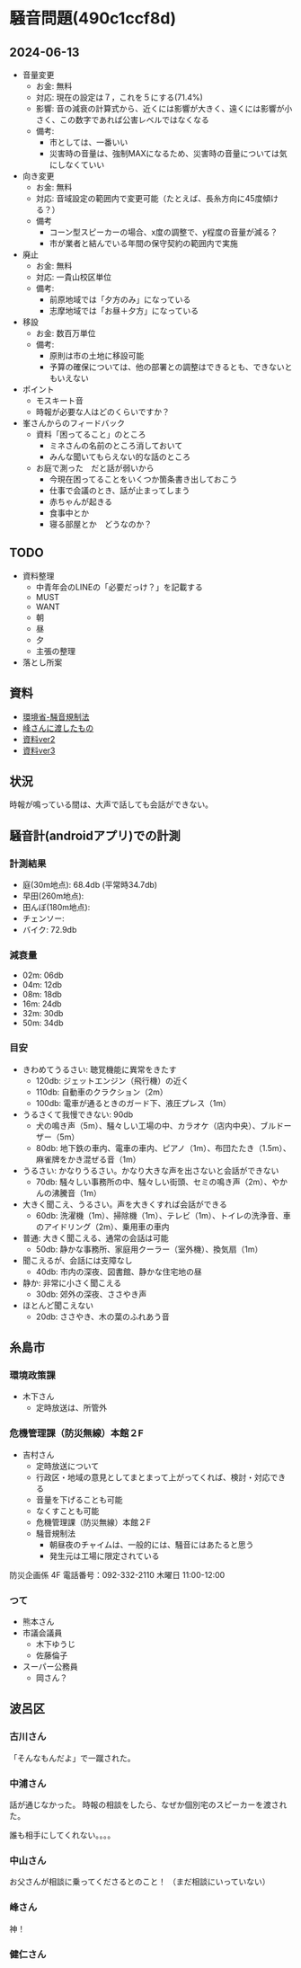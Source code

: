 # 騒音問題(490c1ccf8d)
## 2024-06-13
- 音量変更
  - お金: 無料
  - 対応: 現在の設定は７，これを５にする(71.4%)
  - 影響: 音の減衰の計算式から、近くには影響が大きく、遠くには影響が小さく、この数字であれば公害レベルではなくなる
  - 備考:
    - 市としては、一番いい
    - 災害時の音量は、強制MAXになるため、災害時の音量については気にしなくていい
- 向き変更
  - お金: 無料
  - 対応: 音域設定の範囲内で変更可能（たとえば、長糸方向に45度傾ける？）
  - 備考
    - コーン型スピーカーの場合、x度の調整で、y程度の音量が減る？
    - 市が業者と結んでいる年間の保守契約の範囲内で実施
- 廃止
  - お金: 無料
  - 対応: 一貴山校区単位
  - 備考:
    - 前原地域では「夕方のみ」になっている
    - 志摩地域では「お昼＋夕方」になっている
- 移設
  - お金: 数百万単位
  - 備考:
    - 原則は市の土地に移設可能
    - 予算の確保については、他の部署との調整はできるとも、できないともいえない
- ポイント
  - モスキート音
  - 時報が必要な人はどのくらいですか？
- 峯さんからのフィードバック
  - 資料「困ってること」のところ
    - ミネさんの名前のところ消しておいて
    - みんな聞いてもらえない的な話のところ
  - お庭で測った　だと話が弱いから
    - 今現在困ってることをいくつか箇条書き出しておこう
    - 仕事で会議のとき、話が止まってしまう
    - 赤ちゃんが起きる
    - 食事中とか
    - 寝る部屋とか　どうなのか？


## TODO
- 資料整理
  - 中青年会のLINEの「必要だっけ？」を記載する
  - MUST
  - WANT
  - 朝
  - 昼
  - 夕
  - 主張の整理
- 落とし所案

## 資料
- [環境省-騒音規制法](https://www.env.go.jp/content/000190185.pdf)
- [峰さんに渡したもの](https://docs.google.com/document/d/1Kl3TdrkXemSsqc9cWvv-bc63JTZ6mupv6w7rgbgcktc/edit#heading=h.4j84rs41lrft)
- [資料ver2](https://docs.google.com/document/d/1U6LkEyrNVsZ8sV05AtQBmxMUv7NhkYESOKEfRM318Oc/edit)
- [資料ver3](https://docs.google.com/document/d/1k3AQ2yRYyf8NtHdEkKAd8-qZ5LzVyhh_JYvZZpcs42o/edit#heading=h.2kt5facdpbjv)

## 状況
時報が鳴っている間は、大声で話しても会話ができない。

## 騒音計(androidアプリ)での計測
### 計測結果
- 庭(30m地点): 68.4db (平常時34.7db)
- 早田(260m地点):
- 田んぼ(180m地点):
- チェンソー:
- バイク: 72.9db

### 減衰量
- 02m: 06db
- 04m: 12db
- 08m: 18db
- 16m: 24db
- 32m: 30db
- 50m: 34db

### 目安
- きわめてうるさい: 聴覚機能に異常をきたす
  - 120db: ジェットエンジン（飛行機）の近く
  - 110db: 自動車のクラクション（2m）
  - 100db: 電車が通るときのガード下、液圧プレス（1m）
- うるさくて我慢できない: 90db
  - 犬の鳴き声（5m）、騒々しい工場の中、カラオケ（店内中央）、ブルドーザー（5m）
  - 80db: 地下鉄の車内、電車の車内、ピアノ（1m）、布団たたき（1.5m）、麻雀牌をかき混ぜる音（1m）
- うるさい: かなりうるさい。かなり大きな声を出さないと会話ができない
  - 70db: 騒々しい事務所の中、騒々しい街頭、セミの鳴き声（2m）、やかんの沸騰音（1m）
- 大きく聞こえ、うるさい。声を大きくすれば会話ができる
  - 60db: 洗濯機（1m）、掃除機（1m）、テレビ（1m）、トイレの洗浄音、車のアイドリング（2m）、乗用車の車内
- 普通: 大きく聞こえる、通常の会話は可能
  - 50db: 静かな事務所、家庭用クーラー（室外機）、換気扇（1m）
- 聞こえるが、会話には支障なし
  - 40db: 市内の深夜、図書館、静かな住宅地の昼
- 静か: 非常に小さく聞こえる
  - 30db: 郊外の深夜、ささやき声
- ほとんど聞こえない
  - 20db: ささやき、木の葉のふれあう音

## 糸島市
### 環境政策課
- 木下さん
  - 定時放送は、所管外

### 危機管理課（防災無線）本館２F
- 吉村さん
  - 定時放送について
  - 行政区・地域の意見としてまとまって上がってくれば、検討・対応できる
  - 音量を下げることも可能
  - なくすことも可能
  - 危機管理課（防災無線）本館２F
  - 騒音規制法
    - 朝昼夜のチャイムは、一般的には、騒音にはあたると思う
    - 発生元は工場に限定されている

防災企画係 4F
電話番号：092-332-2110
木曜日 11:00-12:00

### つて
- 熊本さん
- 市議会議員
  - 木下ゆうじ
  - 佐藤倫子
- スーパー公務員
  - 岡さん？


## 波呂区
### 古川さん
「そんなもんだよ」で一蹴された。

### 中浦さん
話が通じなかった。
時報の相談をしたら、なぜか個別宅のスピーカーを渡された。

誰も相手にしてくれない。。。。

### 中山さん
お父さんが相談に乗ってくださるとのこと！
（まだ相談にいっていない）

### 峰さん
神！


### 健仁さん

